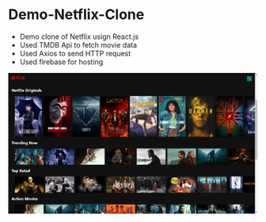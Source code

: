 # Demo-Netflix-Clone
 - Demo clone of Netflix usign React.js 
 - Used TMDB Api to fetch movie data
 - Used Axios to send HTTP request
 - Used firebase for hosting
 
 
 
![Screenshot](netflix-clone/ss3.png)

